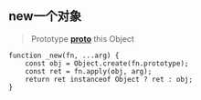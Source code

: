 ## new一个对象

>Prototype [__proto__](https://github.com/Advanced-Frontend/Daily-Interview-Question/issues/12) this Object

```
function _new(fn, ...arg) {
    const obj = Object.create(fn.prototype);
    const ret = fn.apply(obj, arg);
    return ret instanceof Object ? ret : obj;
}
```